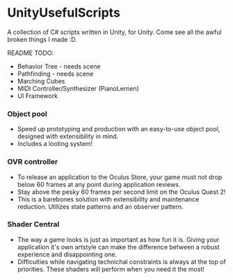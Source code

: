 # UnityUsefulScripts
 A collection of C# scripts written in Unity, for Unity. Come see all the awful broken things I made :D.
 
README TODO:
* Behavior Tree - needs scene
* Pathfinding - needs scene
* Marching Cubes
* MIDI Controller/Synthesizer (PianoLernen)
* UI Framework
 
### Object pool

* Speed up prototyping and production with an easy-to-use object pool, designed with extensibility in mind.
* Includes a looting system!

### OVR controller
 
* To release an application to the Oculus Store, your game must not drop below 60 frames at any point during application reviews.
*  Stay above the pesky 60 frames per second limit on the Oculus Quest 2!
* This is a barebones solution with extensibility and maintenance reduction. Utilizes state patterns and an observer pattern. 

### Shader Central

* The way a game looks is just as important as how fun it is. Giving your application it's own artstyle can make the difference between a robust experience and disappointing one.
* Difficulties while navigating technichal constraints is always at the top of priorities. These shaders will perform when you need it the most!
